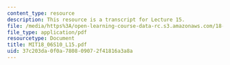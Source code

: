 ```yaml
---
content_type: resource
description: This resource is a transcript for Lecture 15.
file: /media/https%3A/open-learning-course-data-rc.s3.amazonaws.com/18-06-linear-algebra-spring-2010/37c203da0f0a780809072f41816a3a8a_MIT18_06S10_L15.pdf
file_type: application/pdf
resourcetype: Document
title: MIT18_06S10_L15.pdf
uid: 37c203da-0f0a-7808-0907-2f41816a3a8a
---
```

